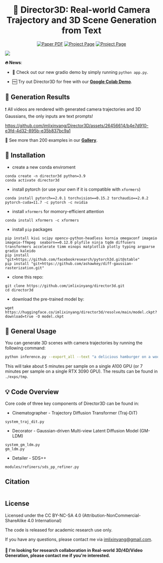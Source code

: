 
<p align="center">
<!--   <h1 align="center"><img height="100" src="https://github.com/imlixinyang/director3d-page/raw/master/assets/icon.ico"></h1> -->
  <h1 align="center">🎥 <b>Director3D</b>: Real-world Camera Trajectory and 3D Scene Generation from Text</h1>
  <p align="center">
        <a href="http://arxiv.org/abs/2404.11613"><img src='https://img.shields.io/badge/arXiv-Director3D-red?logo=arxiv' alt='Paper PDF'></a>
        <a href='https://imlixinyang.github.io/director3d-page'><img src='https://img.shields.io/badge/Project_Page-Director3D-green' alt='Project Page'></a>
        <a href='https://colab.research.google.com/drive/1LtnxgBU7k4gyymOWuonpOxjatdJ7AI8z?usp=sharing'><img src='https://img.shields.io/badge/Colab_Demo-Director3D-yellow?logo=googlecolab' alt='Project Page'></a>
  </p>

<img src='assets/pipeline.gif'>

**🔥 News**:

- 🥰 Check out our new gradio demo by simply running ```python app.py```.

- 🆓 Try out Director3D for free with our [**Google Colab Demo**](https://colab.research.google.com/drive/1LtnxgBU7k4gyymOWuonpOxjatdJ7AI8z?usp=sharing).

## 📖 Generation Results

❗ All videos are rendered with generated camera trajectories and 3D Gaussians, the only inputs are text prompts!

https://github.com/imlixinyang/Director3D/assets/26456614/b4e7d910-e3fd-4d32-895b-e35b837bc9a1


👀 See more than 200 examples in our [**Gallery**](https://imlixinyang.github.io/director3d-page/gallery_0.html).


## 🔧 Installation
- create a new conda enviroment

```
conda create -n director3d python=3.9
conda activate director3d
```

- install pytorch (or use your own if it is compatible with ```xformers```)
```
conda install pytorch==2.0.1 torchvision==0.15.2 torchaudio==2.0.2 pytorch-cuda=11.7 -c pytorch -c nvidia
```
- install ```xformers``` for momory-efficient attention
```
conda install xformers -c xformers
```
- install ```pip``` packages
```
pip install kiui scipy opencv-python-headless kornia omegaconf imageio imageio-ffmpeg  seaborn==0.12.0 plyfile ninja tqdm diffusers transformers accelerate timm einops matplotlib plotly typing argparse gradio kaleido
pip install "git+https://github.com/facebookresearch/pytorch3d.git@stable"
pip install "git+https://github.com/ashawkey/diff-gaussian-rasterization.git"
```

- clone this repo:
```
git clone https://github.com/imlixinyang/director3d.git
cd director3d
```

- download the pre-trained model by:
```
wget https://huggingface.co/imlixinyang/director3d/resolve/main/model.ckpt?download=true -O model.ckpt
```

## 🧐 General Usage

You can generate 3D scenes with camera trajectories by running the following command:
``` bash
python inference.py --export_all --text "a delicious hamburger on a wooden table."
```

This will take about 5 minutes per sample on a single A100 GPU (or 7 minutes per sample on a single RTX 3090 GPU).
The results can be found in ``./exps/tmp``.

## 💡 Code Overview

Core code of three key components of Director3D can be found in:

- Cinematographer - Trajectory Diffusion Transformer (Traj-DiT) 
```
system_traj_dit.py
```

- Decorator - Gaussian-driven Multi-view Latent Diffusion Model  (GM-LDM) 
```
system_gm_ldm.py
gm_ldm.py
```

- Detailer - SDS++
```
modules/refiners/sds_pp_refiner.py
```

<!-- ## 🚀 GUI Demo

Also, you can try out with GUI:

``` bash
python gradio_app.py
``` -->

<!-- ## Acknowledgement -->
 
## Citation

```
```


## License

Licensed under the CC BY-NC-SA 4.0 (Attribution-NonCommercial-ShareAlike 4.0 International)


The code is released for academic research use only. 

If you have any questions, please contact me via [imlixinyang@gmail.com](mailto:imlixinyang@gmail.com). 

#### 👊 I'm looking for research collaboration in Real-world 3D/4D/Video Generation, please contact me if you're interested.

